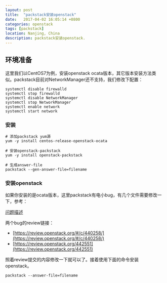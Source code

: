 ```yaml
---
layout: post
title:  "packstack安装openstack"
date:   2017-04-02 16:05:14 +0800
categories: openstack
tags: [packstack]
location: Nanjing, China
description: packstack安装openstack.
---
```


## 环境准备

这里我们以CentOS7为例，安装openstack ocata版本，其它版本安装方法类似。packstack目前对NetworkManager还不支持，我们修改下配置：
```shell
systemctl disable firewalld
systemctl stop firewalld
systemctl disable NetworkManager
systemctl stop NetworkManager
systemctl enable network
systemctl start network
```

### 安装

```shell
# 添加packstack yum源
yum -y install centos-release-openstack-ocata

# 安装openstack-packstack
yum -y install openstack-packstack

# 生成answer-file
packstack --gen-answer-file=filename
```

### 安装openstack

如果你安装的是ocata版本，这里packstack有电小bug，有几个文件需要修改一下，参考：

[问题描述](https://www.redhat.com/archives/rdo-list/2017-March/msg00011.html)

两个bug的review链接：

- [https://review.openstack.org/#/c/440258/](https://review.openstack.org/#/c/440258/)
- [https://review.openstack.org/442551](https://review.openstack.org/442551)

照着review提交的内容修改一下就可以了。接着使用下面的命令安装openstack。

```shell
packstack --answer-file=filename
```

